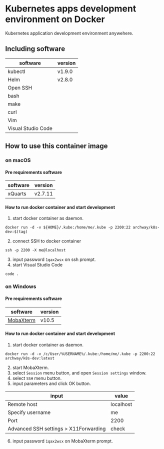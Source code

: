 # Kubernetes apps development environment on Docker

Kubernetes application development environment anywehere.

## Including software

|software          |version|
|------------------|-------|
|kubectl           |v1.9.0 |
|Helm              |v2.8.0 |
|Open SSH          ||
|bash              ||
|make              ||
|curl              ||
|Vim               ||
|Visual Studio Code||

## How to use this container image

### on macOS

#### Pre requirements software

|software|version|
|--------|-------|
|xQuarts |v2.7.11|

#### How to run docker container and start development

1. start docker container as daemon.

```
docker run -d -v ${HOME}/.kube:/home/me/.kube -p 2200:22 archway/k8s-dev:$(tag)
```

2. connect SSH to docker container

```
ssh -p 2200 -X me@localhost
```

3. input password `1qax2wsx` on ssh prompt.
4. start Visual Studio Code
```
code .
```

### on Windows

#### Pre requirements software

|software|version|
|--------|-------|
|[MobaXterm](https://mobaxterm.mobatek.net/download-home-edition.html)|v10.5|

#### How to run docker container and start development

1. start docker container as daemon.

```
docker run -d -v /c/User/%USERNAME%/.kube:/home/me/.kube -p 2200:22 archway/k8s-dev:latest
```

2. start MobaXterm.
3. select `Session` menu button, and open `Session settings` window.
4. select `SSH` menu button.
5. input parameters and click OK button.

|input                                |value    |
|-------------------------------------|---------|
|Remote host                          |localhost|
|Specify username                     |me       |
|Port                                 |2200     |
|Advanced SSH settings > X11Forwarding|check    |

6. input password `1qax2wsx` on MobaXterm prompt.